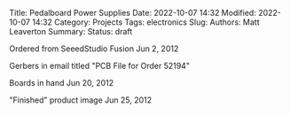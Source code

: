 Title: Pedalboard Power Supplies
Date: 2022-10-07 14:32
Modified: 2022-10-07 14:32
Category: Projects
Tags: electronics
Slug:
Authors: Matt Leaverton
Summary:
Status: draft

Ordered from SeeedStudio Fusion Jun 2, 2012

Gerbers in email titled "PCB File for Order 52194"

Boards in hand Jun 20, 2012

"Finished" product image Jun 25, 2012